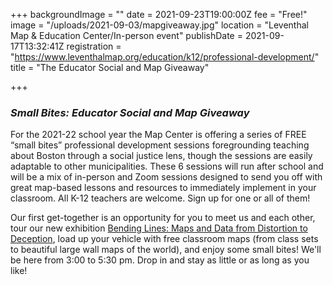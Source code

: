 +++
backgroundImage = ""
date = 2021-09-23T19:00:00Z
fee = "Free!"
image = "/uploads/2021-09-03/mapgiveaway.jpg"
location = "Leventhal Map & Education Center/In-person event"
publishDate = 2021-09-17T13:32:41Z
registration = "https://www.leventhalmap.org/education/k12/professional-development/"
title = "The Educator Social and Map Giveaway"

+++
### **_Small Bites: Educator Social and Map Giveaway_**

For the 2021-22 school year the Map Center is offering a series of FREE “small bites” professional development sessions foregrounding teaching about Boston through a social justice lens, though the sessions are easily adaptable to other municipalities. These 6 sessions will run after school and will be a mix of in-person and Zoom sessions designed to send you off with great map-based lessons and resources to immediately implement in your classroom. All K-12 teachers are welcome. Sign up for one or all of them!

Our first get-together is an opportunity for you to meet us and each other, tour our new exhibition [Bending Lines: Maps and Data from Distortion to Deception](https://www.leventhalmap.org/education/k12/professional-development/), load up your vehicle with free classroom maps (from class sets to beautiful large wall maps of the world), and enjoy some small bites! We'll be here from 3:00 to 5:30 pm. Drop in and stay as little or as long as you like!